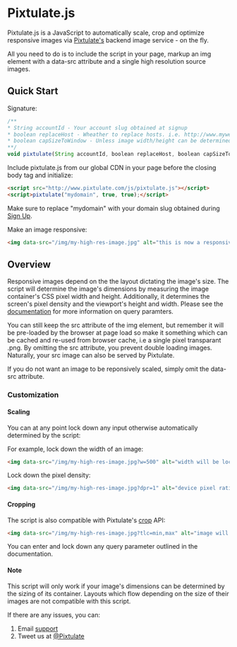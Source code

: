 <h1>Pixtulate.js</h1>

Pixtulate.js is a JavaScript to automatically scale, crop and optimize responsive images via <a href="http://www.pixtulate.com">Pixtulate's</a> backend image service - on the fly. 

All you need to do is to include the script in your page, markup an img element with a data-src attribute and a single high resolution source images.

<h2>Quick Start</h2>

Signature:
```javascript
/**
* String accountId - Your account slug obtained at signup
* boolean replaceHost - Wheather to replace hosts. i.e. http://www.mywebsite.com/img -> http://mydomain.api.pixtulate.com/img
* boolean capSizeToWindow - Unless image width/height can be determined, cap the size of an image at viewport width/height
**/
void pixtulate(String accountId, boolean replaceHost, boolean capSizeToWindow);
```

Include pixtulate.js from our global CDN in your page before the closing body tag and initialize:
```html
<script src="http://www.pixtulate.com/js/pixtulate.js"></script>
<script>pixtulate("mydomain", true, true);</script>
```
Make sure to replace "mydomain" with your domain slug obtained during <a href="http://www.pixtulate.com">Sign Up</a>.

Make an image responsive:
```html
<img data-src="/img/my-high-res-image.jpg" alt="this is now a responsive image"/>
```

<h2>Overview</h2>
Responsive images depend on the the layout dictating the image's size. The script will determine the image's dimensions by measuring the image container's CSS pixel width and height. Additionally, it determines the screen's pixel density and the viewport's height and width. Please see the <a href="http://www.pixtulate.com/docs">documentation</a> for more information on query paramters.

You can still keep the src attribute of the img element, but remember it will be pre-loaded by the browser at page load so make it something which can be cached and re-used from browser cache, i.e a single pixel transparant .png. By omitting the src attribute, you prevent double loading images. Naturally, your src image can also be served by Pixtulate.

If you do not want an image to be reponsively scaled, simply omit the data-src attribute.

<h3>Customization</h3>
<h4>Scaling</h4>
You can at any point lock down any input otherwise automatically determined by the script:

For example, lock down the width of an image:
```html
<img data-src="/img/my-high-res-image.jpg?w=500" alt="width will be locked at 500px"/>
```

Lock down the pixel density:
```html
<img data-src="/img/my-high-res-image.jpg?dpr=1" alt="device pixel ratio locked at 1"/>
```

<h4>Cropping</h4>
The script is also compatible with Pixtulate's <a href="http://wwww.pixtulate.com/docs/crop.htm">crop</a> API:

```html
<img data-src="/img/my-high-res-image.jpg?tlc=min,max" alt="image will be automatically cropped"/>
```

You can enter and lock down any query parameter outlined in the documentation.

<h4>Note</h4>
This script will only work if your image's dimensions can be determined by the sizing of its container. Layouts which flow depending on the size of their images are not compatible with this script.

If there are any issues, you can:
1. Email <a href="mailto:support@pixtulate.com">support</a>
2. Tweet us at <a href="http://www.twitter.com/pixtulate">@Pixtulate</a>
